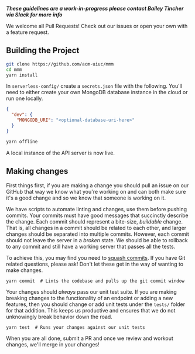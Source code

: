 ***These guidelines are a work-in-progress please contact Bailey Tincher via Slack for more info***

We welcome all Pull Requests! Check out our issues or open your own with a feature request.

## Building the Project

```bash
git clone https://github.com/acm-uiuc/mmm
cd mmm
yarn install
```

In `serverless-config/` create a `secrets.json` file with the following. You'll need to 
either create your own MongoDB database instance in the cloud or run one locally.
```json
{
  "dev": {
    "MONGODB_URI": "<optional-database-uri-here>"
  }
}
```

```bash
yarn offline
```

A local instance of the API server is now live.

## Making changes

First things first, if you are making a change you should pull an issue on our GitHub
that way we know what you're working on and can both make sure it's a good change and
so we know that someone is working on it.

We have scripts to automate linting and changes, use them before pushing commits. Your
commits must have good messages that succinctly describe the change. Each commit should
represent a bite-size, _buildable_ change. That is, all changes in a commit should be
related to each other, and larger changes should be separated into multiple commits.
However, each commit should not leave the server in a _broken_ state. We should be able
to rollback to any commit and still have a working server that passes all the tests.

To achieve this, you may find you need to [squash commits](https://github.com/servo/servo/wiki/Beginner's-guide-to-rebasing-and-squashing).
If you have Git related questions, please ask! Don't let these get in the way of
wanting to make changes.

```
yarn commit  # Lints the codebase and pulls up the git commit window
```

Your changes should _always_ pass our unit test suite. If you are making breaking changes
to the functionality of an endpoint or adding a new features, then you should change or add unit
tests under the `tests/` folder for that addition. This keeps us productive and ensures
that we do not unknowingly break behavior down the road.

```
yarn test  # Runs your changes against our unit tests
```

When you are all done, submit a PR and once we review and workout changes, we'll merge in
your changes!
